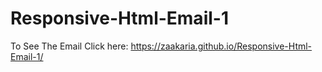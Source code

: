 # Responsive-Html-Email-1
To See The Email Click here:
https://zaakaria.github.io/Responsive-Html-Email-1/
